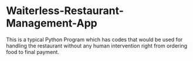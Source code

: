 # Waiterless-Restaurant-Management-App
This is a typical Python Program which has codes that would be used for handling the restaurant without any human intervention right from ordering food to final payment.
